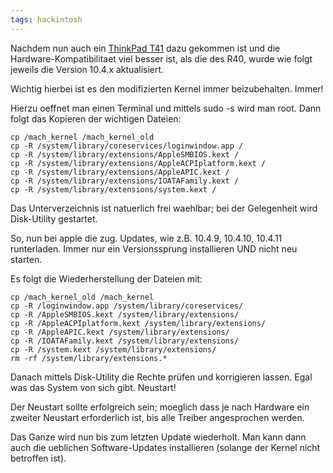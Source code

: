 ```yaml
---
tags: hackintosh
---
```

Nachdem nun auch ein [ThinkPad T41](http://thinkwiki.de/T41) dazu gekommen ist und die Hardware-Kompatibilitaet viel besser ist, als die des R40, wurde wie folgt jeweils die Version 10.4.x aktualisiert.

Wichtig hierbei ist es den modifizierten Kernel immer beizubehalten. Immer!

Hierzu oeffnet man einen Terminal und mittels sudo -s wird man root. Dann folgt das Kopieren der wichtigen Dateien:
```
cp /mach_kernel /mach_kernel_old
cp -R /system/library/coreservices/loginwindow.app /
cp -R /system/library/extensions/AppleSMBIOS.kext /
cp -R /system/library/extensions/AppleACPIplatform.kext /
cp -R /system/library/extensions/AppleAPIC.kext /
cp -R /system/library/extensions/IOATAFamily.kext /
cp -R /system/library/extensions/system.kext /
```
Das Unterverzeichnis ist natuerlich frei waehlbar; bei der Gelegenheit wird Disk-Utility gestartet.

So, nun bei apple die zug. Updates, wie z.B. 10.4.9, 10.4.10, 10.4.11 runterladen. Immer nur ein Versionssprung installieren UND nicht neu starten.

Es folgt die Wiederherstellung der Dateien mit:
```
cp /mach_kernel_old /mach_kernel
cp -R /loginwindow.app /system/library/coreservices/
cp -R /AppleSMBIOS.kext /system/library/extensions/
cp -R /AppleACPIplatform.kext /system/library/extensions/
cp -R /AppleAPIC.kext /system/library/extensions/
cp -R /IOATAFamily.kext /system/library/extensions/
cp -R /system.kext /system/library/extensions/
rm -rf /system/library/extensions.*
```
Danach mittels Disk-Utility die Rechte prüfen und korrigieren lassen. Egal was das System von sich gibt. Neustart!

Der Neustart sollte erfolgreich sein; moeglich dass je nach Hardware ein zweiter Neustart erforderlich ist, bis alle Treiber angesprochen werden.

Das Ganze wird nun bis zum letzten Update wiederholt. Man kann dann auch die ueblichen Software-Updates installieren (solange der Kernel nicht betroffen ist).

